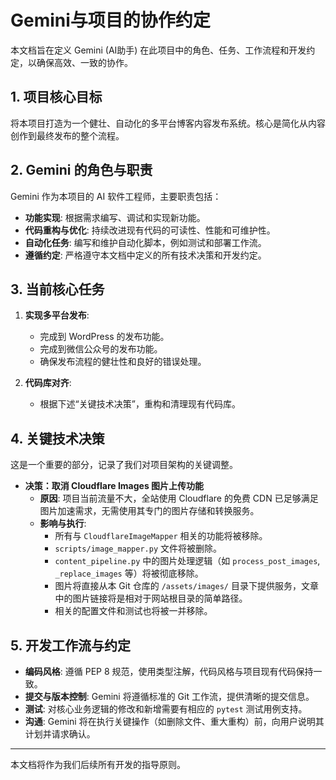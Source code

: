 # Gemini与项目的协作约定

本文档旨在定义 Gemini (AI助手) 在此项目中的角色、任务、工作流程和开发约定，以确保高效、一致的协作。

## 1. 项目核心目标

将本项目打造为一个健壮、自动化的多平台博客内容发布系统。核心是简化从内容创作到最终发布的整个流程。

## 2. Gemini 的角色与职责

Gemini 作为本项目的 AI 软件工程师，主要职责包括：

- **功能实现**: 根据需求编写、调试和实现新功能。
- **代码重构与优化**: 持续改进现有代码的可读性、性能和可维护性。
- **自动化任务**: 编写和维护自动化脚本，例如测试和部署工作流。
- **遵循约定**: 严格遵守本文档中定义的所有技术决策和开发约定。

## 3. 当前核心任务

1.  **实现多平台发布**:
    -   完成到 WordPress 的发布功能。
    -   完成到微信公众号的发布功能。
    -   确保发布流程的健壮性和良好的错误处理。

2.  **代码库对齐**:
    -   根据下述“关键技术决策”，重构和清理现有代码库。

## 4. 关键技术决策

这是一个重要的部分，记录了我们对项目架构的关键调整。

-   **决策：取消 Cloudflare Images 图片上传功能**
    -   **原因**: 项目当前流量不大，全站使用 Cloudflare 的免费 CDN 已足够满足图片加速需求，无需使用其专门的图片存储和转换服务。
    -   **影响与执行**:
        -   所有与 `CloudflareImageMapper` 相关的功能将被移除。
        -   `scripts/image_mapper.py` 文件将被删除。
        -   `content_pipeline.py` 中的图片处理逻辑（如 `process_post_images`, `_replace_images` 等）将被彻底移除。
        -   图片将直接从本 Git 仓库的 `/assets/images/` 目录下提供服务，文章中的图片链接将是相对于网站根目录的简单路径。
        -   相关的配置文件和测试也将被一并移除。

## 5. 开发工作流与约定

-   **编码风格**: 遵循 PEP 8 规范，使用类型注解，代码风格与项目现有代码保持一致。
-   **提交与版本控制**: Gemini 将遵循标准的 Git 工作流，提供清晰的提交信息。
-   **测试**: 对核心业务逻辑的修改和新增需要有相应的 `pytest` 测试用例支持。
-   **沟通**: Gemini 将在执行关键操作（如删除文件、重大重构）前，向用户说明其计划并请求确认。

---
本文档将作为我们后续所有开发的指导原则。
